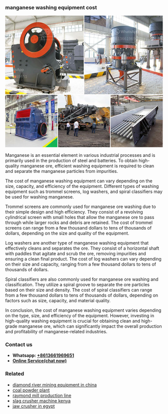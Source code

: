 <h3>manganese washing equipment cost</h3><img src='1703042188.jpg' alt=''><p>Manganese is an essential element in various industrial processes and is primarily used in the production of steel and batteries. To obtain high-quality manganese ore, efficient washing equipment is required to clean and separate the manganese particles from impurities.</p><p>The cost of manganese washing equipment can vary depending on the size, capacity, and efficiency of the equipment. Different types of washing equipment such as trommel screens, log washers, and spiral classifiers may be used for washing manganese.</p><p>Trommel screens are commonly used for manganese ore washing due to their simple design and high efficiency. They consist of a revolving cylindrical screen with small holes that allow the manganese ore to pass through while larger rocks and debris are retained. The cost of trommel screens can range from a few thousand dollars to tens of thousands of dollars, depending on the size and quality of the equipment.</p><p>Log washers are another type of manganese washing equipment that effectively cleans and separates the ore. They consist of a horizontal shaft with paddles that agitate and scrub the ore, removing impurities and ensuring a clean final product. The cost of log washers can vary depending on their size and capacity, ranging from a few thousand dollars to tens of thousands of dollars.</p><p>Spiral classifiers are also commonly used for manganese ore washing and classification. They utilize a spiral groove to separate the ore particles based on their size and density. The cost of spiral classifiers can range from a few thousand dollars to tens of thousands of dollars, depending on factors such as size, capacity, and material quality.</p><p>In conclusion, the cost of manganese washing equipment varies depending on the type, size, and efficiency of the equipment. However, investing in high-quality washing equipment is crucial for obtaining clean and high-grade manganese ore, which can significantly impact the overall production and profitability of manganese-related industries.</p><h3>Contact us</h3><ul><li><strong>Whatsapp:&nbsp;<a href="https://wa.me/8613661969651">+8613661969651</a></strong></li><li><a href="https://swt.shibang-china.com/?git&amp;zhl&amp;manganese washing equipment cost"><strong>Online Service(chat now)</strong></a></li></ul><h3>Related</h3><ul><li><a href='diamond river mining equipment in china.md'>diamond river mining equipment in china</a></li><li><a href='coal powder plant.md'>coal powder plant</a></li><li><a href='raymond mill production line.md'>raymond mill production line</a></li><li><a href='slag crusher machine kenya.md'>slag crusher machine kenya</a></li><li><a href='jaw crusher in egypt.md'>jaw crusher in egypt</a></li></ul>